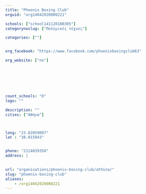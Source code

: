 ```yaml
---
title: "Phoenix Boxing Club"
orguid: "org14042020000221"

schools: ["school141120180305"]
categorynoslug: ["Πολεμικές τέχνες"]

categories: [""]


org_facebook: "https://www.facebook.com/phoenixboxingclub63"

org_website: ["no"]







count_schools: "0"
logo: ""

description: ""
cities: ["Αθήνα"]



long: "23.82059097"
lat : "38.015843"


phone: "2114039358"
address: |
    

url: "organisations/phoenix-boxing-club/athina/"
slug: "phoenix-boxing-club"
aliases:
    - /org14042020000221
---
```



